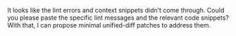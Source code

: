 It looks like the lint errors and context snippets didn’t come through. Could you please paste the specific lint messages and the relevant code snippets? With that, I can propose minimal unified-diff patches to address them.